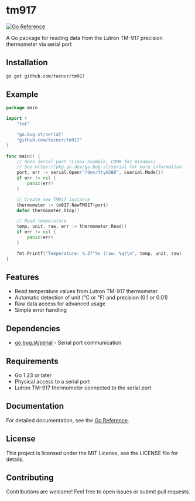 # tm917

[![Go Reference](https://pkg.go.dev/badge/github.com/tecncr/tm917.svg)](https://pkg.go.dev/github.com/tecncr/tm917)

A Go package for reading data from the Lutron TM-917 precision thermometer via serial port

## Installation

```bash
go get github.com/tecncr/tm917
```

## Example

```go
package main

import (
    "fmt"

    "go.bug.st/serial"
    "github.com/tecncr/tm917"
)

func main() {
    // Open serial port (Linux example, COM# for Windows)
    // See https://pkg.go.dev/go.bug.st/serial for more information
    port, err := serial.Open("/dev/ttyUSB0", &serial.Mode{})
    if err != nil {
        panic(err)
    }

    // Create new TM917 instance
    thermometer := tm917.NewTM917(port)
    defer thermometer.Stop()

    // Read temperature
    temp, unit, raw, err := thermometer.Read()
    if err != nil {
        panic(err)
    }

    fmt.Printf("Temperature: %.2f°%s (raw: %q)\n", temp, unit, raw)
}
```

## Features

- Read temperature values from Lutron TM-917 thermometer
- Automatic detection of unit (°C or °F) and precision (0.1 or 0.01)
- Raw data access for advanced usage
- Simple error handling

## Dependencies

- [go.bug.st/serial](https://pkg.go.dev/go.bug.st/serial) - Serial port communication

## Requirements

- Go 1.23 or later
- Physical access to a serial port
- Lutron TM-917 thermometer connected to the serial port

## Documentation

For detailed documentation, see the [Go Reference](https://pkg.go.dev/github.com/tecncr/tm917).

## License

This project is licensed under the MIT License, see the LICENSE file for details.

## Contributing

Contributions are welcome! Feel free to open issues or submit pull requests.
